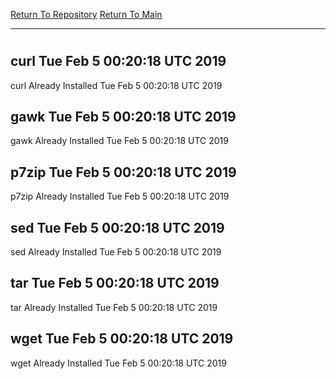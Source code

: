 [Return To Repository](https://github.com/deathbybandaid/piholeparser/)
[Return To Main](https://github.com/deathbybandaid/piholeparser/blob/master/RecentRunLogs/Mainlog.md)
____________________________________
# 
## curl Tue Feb 5 00:20:18 UTC 2019
curl Already Installed Tue Feb 5 00:20:18 UTC 2019
## gawk Tue Feb 5 00:20:18 UTC 2019
gawk Already Installed Tue Feb 5 00:20:18 UTC 2019
## p7zip Tue Feb 5 00:20:18 UTC 2019
p7zip Already Installed Tue Feb 5 00:20:18 UTC 2019
## sed Tue Feb 5 00:20:18 UTC 2019
sed Already Installed Tue Feb 5 00:20:18 UTC 2019
## tar Tue Feb 5 00:20:18 UTC 2019
tar Already Installed Tue Feb 5 00:20:18 UTC 2019
## wget Tue Feb 5 00:20:18 UTC 2019
wget Already Installed Tue Feb 5 00:20:18 UTC 2019
